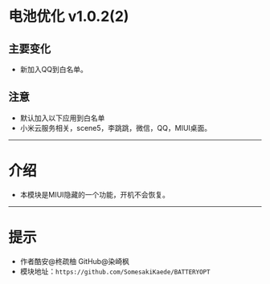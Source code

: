 # 电池优化 v1.0.2(2)

## 主要变化

- 新加入QQ到白名单。

## 注意

- 默认加入以下应用到白名单
- 小米云服务相关，scene5，李跳跳，微信，QQ，MIUI桌面。

---

# 介绍

- 本模块是MIUI隐藏的一个功能，开机不会恢复。

---

# 提示

- 作者酷安@柊疏柚 GitHub@染崎枫
- 模块地址：`https://github.com/SomesakiKaede/BATTERYOPT`
